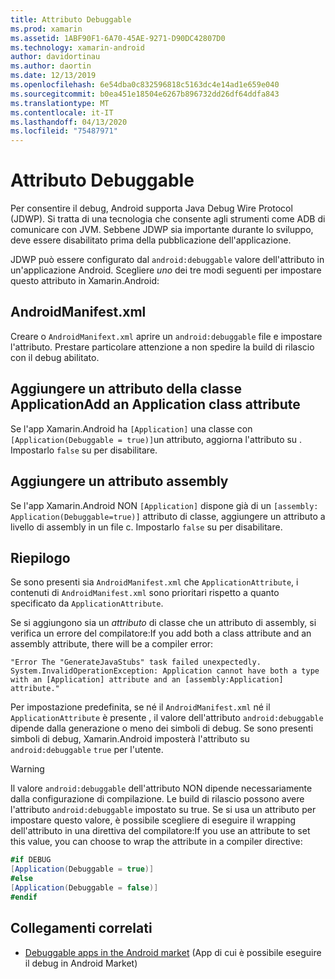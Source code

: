 ```yaml
---
title: Attributo Debuggable
ms.prod: xamarin
ms.assetid: 1ABF90F1-6A70-45AE-9271-D90DC42807D0
ms.technology: xamarin-android
author: davidortinau
ms.author: daortin
ms.date: 12/13/2019
ms.openlocfilehash: 6e54dba0c832596818c5163dc4e14ad1e659e040
ms.sourcegitcommit: b0ea451e18504e6267b896732dd26df64ddfa843
ms.translationtype: MT
ms.contentlocale: it-IT
ms.lasthandoff: 04/13/2020
ms.locfileid: "75487971"
---
```

# <a name="debuggable-attribute"></a>Attributo Debuggable

Per consentire il debug, Android supporta Java Debug Wire Protocol (JDWP). Si tratta di una tecnologia che consente agli strumenti come ADB di comunicare con JVM. Sebbene JDWP sia importante durante lo sviluppo, deve essere disabilitato prima della pubblicazione dell'applicazione.

JDWP può essere configurato dal `android:debuggable` valore dell'attributo in un'applicazione Android. Scegliere _uno_ dei tre modi seguenti per impostare questo attributo in Xamarin.Android:

## <a name="androidmanifestxml"></a>AndroidManifest.xml

Creare o `AndroidManifext.xml` aprire un `android:debuggable` file e impostare l'attributo. Prestare particolare attenzione a non spedire la build di rilascio con il debug abilitato.

## <a name="add-an-application-class-attribute"></a>Aggiungere un attributo della classe ApplicationAdd an Application class attribute

Se l'app Xamarin.Android ha `[Application]` una classe con `[Application(Debuggable = true)]`un attributo, aggiorna l'attributo su . Impostarlo `false` su per disabilitare.

## <a name="add-an-assembly-attribute"></a>Aggiungere un attributo assembly

Se l'app Xamarin.Android NON `[Application]` dispone già di un `[assembly: Application(Debuggable=true)]` attributo di classe, aggiungere un attributo a livello di assembly in un file c. Impostarlo `false` su per disabilitare.

## <a name="summary"></a>Riepilogo

Se sono presenti sia `AndroidManifest.xml` che `ApplicationAttribute`, i contenuti di `AndroidManifest.xml` sono prioritari rispetto a quanto specificato da `ApplicationAttribute`.

Se si aggiungono sia un _attributo_ di classe che un attributo di assembly, si verifica un errore del compilatore:If you add both a class attribute and an assembly attribute, there will be a compiler error:

```error
"Error The "GenerateJavaStubs" task failed unexpectedly.
System.InvalidOperationException: Application cannot have both a type with an [Application] attribute and an [assembly:Application] attribute."
```

Per impostazione predefinita, se né il `AndroidManifest.xml` né il `ApplicationAttribute` è presente , il valore dell'attributo `android:debuggable` dipende dalla generazione o meno dei simboli di debug. Se sono presenti simboli di debug, Xamarin.Android imposterà l'attributo su `android:debuggable` `true` per l'utente.

> [!WARNING]
> Il valore `android:debuggable` dell'attributo NON dipende necessariamente dalla configurazione di compilazione. Le build di rilascio possono avere l'attributo `android:debuggable` impostato su true. Se si usa un attributo per impostare questo valore, è possibile scegliere di eseguire il wrapping dell'attributo in una direttiva del compilatore:If you use an attribute to set this value, you can choose to wrap the attribute in a compiler directive:
> 
> ```csharp
> #if DEBUG
> [Application(Debuggable = true)]
> #else
> [Application(Debuggable = false)]
> #endif
> ```

## <a name="related-links"></a>Collegamenti correlati

- [Debuggable apps in the Android market](https://labs.f-secure.com/archive/debuggable-apps-in-android-market/) (App di cui è possibile eseguire il debug in Android Market)
